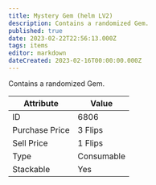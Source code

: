 ```yaml
---
title: Mystery Gem (helm LV2)
description: Contains a randomized Gem.
published: true
date: 2023-02-22T22:56:13.000Z
tags: items
editor: markdown
dateCreated: 2023-02-16T00:00:00.000Z
---
```


Contains a randomized Gem.

|Attribute|Value|
|-|-|
|ID|6806|
|Purchase Price|3 Flips|
|Sell Price|1 Flips|
|Type|Consumable|
|Stackable|Yes|


